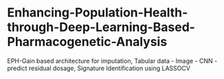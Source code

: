 # Enhancing-Population-Health-through-Deep-Learning-Based-Pharmacogenetic-Analysis
EPH-Gain based architecture for imputation, Tabular data - Image - CNN - predict residual dosage, Signature Identification using LASSOCV
